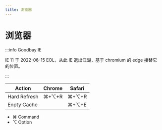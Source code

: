 ```yaml
---
title: 浏览器
---
```


# 浏览器

:::info Goodbay IE

IE 11 于 2022-06-15 EOL，从此 IE 退出江湖，基于 chromium 的 edge 接替它的位置。

:::

| Action       | Chrome | Safari |
| ------------ | ------ | ------ |
| Hard Refresh | ⌘+⌥+R  | ⌘+⌥+R  |
| Enpty Cache  |        | ⌘+⌥+E  |

- ⌘ Command
- ⌥ Option
